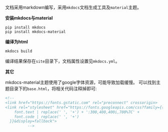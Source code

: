 文档采用markdown编写，采用`mkdocs`文档生成工具及`material`主题。

**安装mkdocs与material**

```shell
pip install mkdocs
pip install mkdocs-material
```

**编译为html**

```shell
mkdocs build
```

编译结果保存在`site`目录下，文档属性设置见`mkdocs.yml`。

**其它**

mkdocs-material主题使用了google字体资源，可能导致加载缓慢。
可以找到主题目录下的`base.html`，将相关代码注释掉即可:
```xml
<!--
<link href="https://fonts.gstatic.com" rel="preconnect" crossorigin>
<link rel="stylesheet" href="https://fonts.googleapis.com/css?family={{
	font.text | replace(' ', '+') + ':300,400,400i,700%7C' +
	font.code | replace(' ', '+')
  }}&display=fallback">
		  -->
```